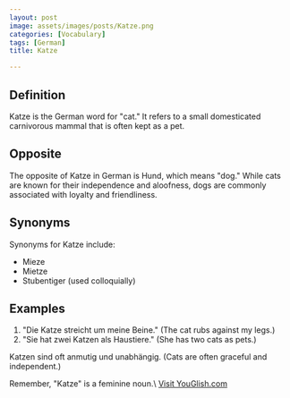 ```yaml
---
layout: post
image: assets/images/posts/Katze.png
categories: [Vocabulary]
tags: [German]
title: Katze

---
```


## Definition
Katze is the German word for "cat." It refers to a small domesticated carnivorous mammal that is often kept as a pet.

## Opposite
The opposite of Katze in German is Hund, which means "dog." While cats are known for their independence and aloofness, dogs are commonly associated with loyalty and friendliness.

## Synonyms
Synonyms for Katze include:
- Mieze
- Mietze
- Stubentiger (used colloquially)

## Examples
1. "Die Katze streicht um meine Beine." (The cat rubs against my legs.)
2. "Sie hat zwei Katzen als Haustiere." (She has two cats as pets.)

Katzen sind oft anmutig und unabhängig. (Cats are often graceful and independent.)

Remember, "Katze" is a feminine noun.\ <a id="yg-widget-0" class="youglish-widget" data-query="Katze" data-lang="german" data-components="8412" data-auto-start="0" data-bkg-color="theme_light" data-title="How%20to%20pronounce%20Katze%20in%20German"  rel="nofollow" href="https://youglish.com">Visit YouGlish.com</a><script async src="https://youglish.com/public/emb/widget.js" charset="utf-8"></script>